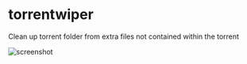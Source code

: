 # torrentwiper
Clean up torrent folder from extra files not contained within the torrent

![screenshot](https://setsumi.github.io/torrentwiper/torrentwiper-v1.0.png)
